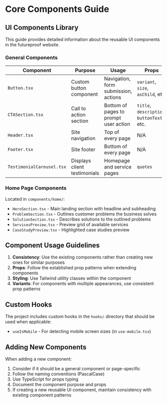 # Core Components Guide

## UI Components Library

This guide provides detailed information about the reusable UI components in the futureproof website.

### General Components

| Component | Purpose | Usage | Props |
|-----------|---------|-------|-------|
| `Button.tsx` | Custom button component | Navigation, form submission, actions | `variant`, `size`, `asChild`, etc. |
| `CTASection.tsx` | Call to action section | Bottom of pages to prompt user action | `title`, `description`, `buttonText`, etc. |
| `Header.tsx` | Site navigation | Top of every page | N/A |
| `Footer.tsx` | Site footer | Bottom of every page | N/A |
| `TestimonialCarousel.tsx` | Displays client testimonials | Homepage and service pages | `quotes` |

### Home Page Components

Located in `components/home/`:

- `HeroSection.tsx` - Main landing section with headline and subheading
- `ProblemSection.tsx` - Outlines customer problems the business solves
- `SolutionSection.tsx` - Describes solutions to the outlined problems
- `ServicesPreview.tsx` - Preview grid of available services
- `CaseStudyPreview.tsx` - Highlighted case studies preview



## Component Usage Guidelines

1. **Consistency**: Use the existing components rather than creating new ones for similar purposes
2. **Props**: Follow the established prop patterns when extending components
3. **Styling**: Use Tailwind utility classes within the component
4. **Variants**: For components with multiple appearances, use consistent prop patterns

## Custom Hooks

The project includes custom hooks in the `hooks/` directory that should be used when applicable:

- `useIsMobile` - For detecting mobile screen sizes (in `use-mobile.tsx`)

## Adding New Components

When adding a new component:

1. Consider if it should be a general component or page-specific
2. Follow the naming conventions (PascalCase)
3. Use TypeScript for props typing
4. Document the component purpose and props
5. If creating a new reusable UI component, maintain consistency with existing component patterns
